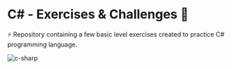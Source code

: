 # C# - Exercises & Challenges 👾

⚡ Repository containing a few basic level exercises created to practice C# programming language.
<br>

![c-sharp](https://user-images.githubusercontent.com/108018406/200382426-2e1de0e8-af7d-444c-8cd6-c403f6970efe.png)
